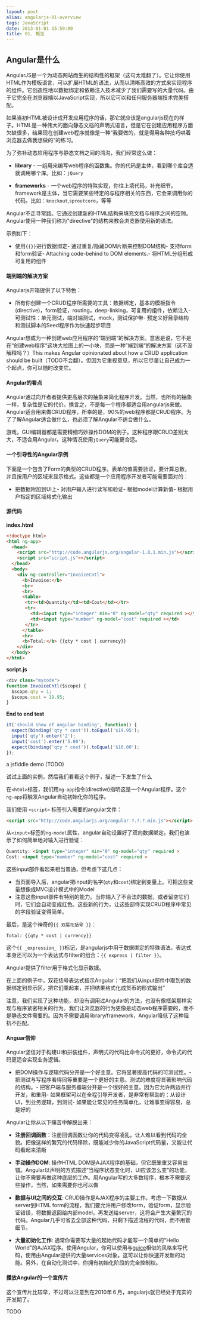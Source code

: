 ```yaml
---
layout: post
alias: angularjs-01-overview
tags: JavaScript
date: 2013-01-01 15:59:09
title: 01. 概览
---
```


## Angular是什么

AngularJS是一个为动态网站而生的结构性的框架（这句太难翻了）。它让你使用HTML作为模板语言，可以扩展HTML的语法，从而以清晰高效的方式来实现程序的组件。它创造性地以数据绑定和依赖注入技术减少了我们需要写的大量代码。由于它完全在浏览器端以JavaScript实现，所以它可以和任何服务器端技术完美搭配。

如果当初HTML被设计成开发应用程序的话，那它就应该是angularjs现在的样子。HTML是一种伟大的面向静态文档的声明式语言，但是它在创建应用程序方面欠缺很多，结果现在创建web程序就像是一种“我要做的，就是得用各种技巧哄着浏览器去做我想做的”的练习。

为了弥补动态应用程序与静态文档之间的鸿沟，我们经常这么做：

- **library** - 一组用来编写web程序的函数集。你的代码是主体，看到哪个库合适就调用哪个库。比如：`jQuery`

- **frameworks** - 一个web程序的特殊实现，你往上填代码，补充细节。framework是主体，当它需要某些特定的与程序相关的东西，它会来调用你的代码。比如：`knockout`,`sproutcore`，等等

Angular不走寻常路。它通过创建新的HTML结构来填充文档与程序之间的空隙。Angular使用一种我们称为"directive"的结构来教会浏览器使用新的语法。

示例如下：

- 使用`{{}}`进行数据绑定- 通过重复/隐藏DOM片断来控制DOM结构- 支持form和form验证- Attaching code-behind to DOM elements.- 将HTML分组形成可复用的组件

#### 端到端的解决方案

Angularjs开箱提供了以下特色：

- 所有你创建一个CRUD程序所需要的工具：数据绑定，基本的模板指令(directive)，form验证，routing，deep-linking，可复用的组件，依赖注入- 可测试性：单元测试，端对端测试，mock，测试保护带- 预定义好目录结构和测试脚本的Seed程序作为快速起步项目

Angular想成为一种创建web应用程序的“端到端”的解决方案。意思是说，它不是在“创建web程序“这块大拉图上的一小块，而是一种”端到端“的解决方案（这不没解释吗？）This makes Angular opinionated about how a CRUD application should be built（TODO不会翻）。但因为它重视意见，所以它尽量让自己成为一个起点，你可以随时改变它。

#### Angular的看点

Angular通过向开者者提供更高层次的抽象来简化程序开发。当然，也所有的抽象一样，复杂性是它的代价。换言之，不是每一个程序都适合用angularjs来做。Angular适合用来做CRUD程序，所幸的是，90%的web程序都是CRUD程序。为了了解Angular适合做什么，也必须了解Angular不适合做什么。

游戏，GUI编辑器都是需要精细巧妙操作DOM的例子。这种程序跟CRUD差别太大，不适合用Angular。这种情况使用`jQuery`可能更合适。

#### 一个引导性的Angular示例

下面是一个包含了Form的典型的CRUD程序。表单的值需要验证，要计算总数，并且按用户的区域来显示格式。这些都是一个应用程序开发者可能需要面对的：

- 把数据附加到UI上- 对用户输入进行读写和验证- 根据model计算新值- 根据用户指定的区域格式化输出

#### 源代码

**index.html**

```html
<!doctype html>
<html ng-app>
  <head>
    <script src="http://code.angularjs.org/angular-1.0.1.min.js"></script>
    <script src="script.js"></script>
  </head>
  <body>
    <div ng-controller="InvoiceCntl">
      <b>Invoice:</b>
      <br>
      <br>
      <table>
       <tr><td>Quantity</td><td>Cost</td></tr>
       <tr>
         <td><input type="integer" min="0" ng-model="qty" required ></td>
         <td><input type="number" ng-model="cost" required ></td>
       </tr>
      </table>
      <hr>
      <b>Total:</b> {{qty * cost | currency}}
    </div>
  </body>
</html>
```


**script.js**

```js
<div class="mycode">
function InvoiceCntl($scope) {
  $scope.qty = 1;
  $scope.cost = 19.95;
}
```

**End to end test**

```js
it('should show of angular binding', function() {
  expect(binding('qty * cost')).toEqual('$19.95');
  input('qty').enter('2');
  input('cost').enter('5.00');
  expect(binding('qty * cost')).toEqual('$10.00');
});
```

a jsfiddle demo (TODO)

试试上面的实例，然后我们看看这个例子，描述一下发生了什么

在`<html>`标签，我们用`ng-app`指令(directive)指明这是一个Angular程序。这个`ng-app`将触发Angular自动初始化你的程序。

我们使用 `<script>` 标签引入需要的angular文件：

```html
<script src="http://code.angularjs.org/angular-?.?.?.min.js"></script>
```

从`<input>`标签的`ng-model`属性，angular自动设置好了双向数据绑定。我们也演示了如何简单地对输入进行验证：

```html
Quantity: <input type="integer" min="0" ng-model="qty" required >
Cost: <input type="number" ng-model="cost" required >
```

这些input部件看起来相当普通，但考虑下这几点：

- 当页面导入后，angular把input的名字(`qty`和`cost`)绑定到变量上。可把这些变量想像成MVC设计模式中的Model
- 注意这些input部件有特别的能力。当你输入了不合法的数据，或者留空它们时，它们会自动变成红色。这些新的行为，让这些部件实现CRUD程序中常见的字段验证变得简单。

最后，是这个神奇的`{{ 双层花括号 }}`：

    Total: {{qty * cost | currency}}

这个`{{ _expression_ }}`标记，是angularjs中用于数据绑定的特殊语法。表达式本身还可以为一个表达式与filter的组合：`{{ express | filter }}`。

Angular提供了filter用于格式化显示数据。

在上面的例子中，双花括号表达式指示Angular：“把我们从input部件中取到的数据绑定到显示区，把它们乘起来，并把结果格式化成货币的形式输出”

注意，我们实现了这种功能，却没有调用过Angular的方法，也没有像框架那样实现与程序紧密相关的行为。我们让浏览器的行为更像是动态web程序需要的，而不是静态文件需要的。因为不需要调用library/framework，Angular降低了这种阻抗不匹配。

#### Anguar信仰

Angular坚信对于构建UI和拼装组件，声明式的代码比命令式的更好，命令式的代码更适合实现业务逻辑。

- 把DOM操作与逻辑代码分开是一个好主意。它将显著提高代码的可测试性。- 把测试与写程序看得同等重要是一个更好的主意。测试的难度将显著影响代码的结构。- 把客户端与服务器端分开是一个很好的主意。因为它允许两边并行开发，和重用- 如果框架可以在全程引导开发者，是非常有帮助的：从设计UI，到业务逻辑，到测试- 如果能让常见的任务简单化，让难事变得容易，总是好的

Angular让你从以下痛苦中解脱出来：

- **注册回调函数**：注册回调函数让你的代码变得凌乱，让人难以看到代码的全貌。把像这样的繁冗的代码移除，既能减少你的JavaScript代码量，又能让代码看起来清晰

- **手动操作DOM**: 操作HTML DOM是AJAX程序的基础，但它既笨重又容易出错。Angular以声明的方式描述“当程序状态变化时，UI应该怎么变”的功能，让你不需要再做这种底层的工作。用Angular写的大多数程序，根本不需要这些操作，当然，如果需要你也可以做

- **数据与UI之间的交互**: CRUD操作是AJAX程序的主要工作。考虑一下数据从server到HTML form的流程，我们要允许用户修改form，验证form，显示验证错误，将数据返回给内部model，再发送给server，这将会产生大量繁冗的代码。Angular几乎可省去全部这种代码，只剩下描述流程的代码，而不用管细节。

- **大量初始化工作**: 通常你需要写大量的起始代码才能写一个简单的"Hello World"的AJAX程序。使用Angular，你可以使用与[guice](http://code.google.com/p/google-guice/)相似的风格来写代码，使用由Angular提供的大量services对象。这可以让你快速开发新的功能。另外，在自动化测试中，你拥有初始化阶段的完全控制权。

#### 播放Angular的一个宣传片

这个宣传片比较早，不过可以注意到在2010年６月，angularjs就已经处于充实的开发期了。

TODO
